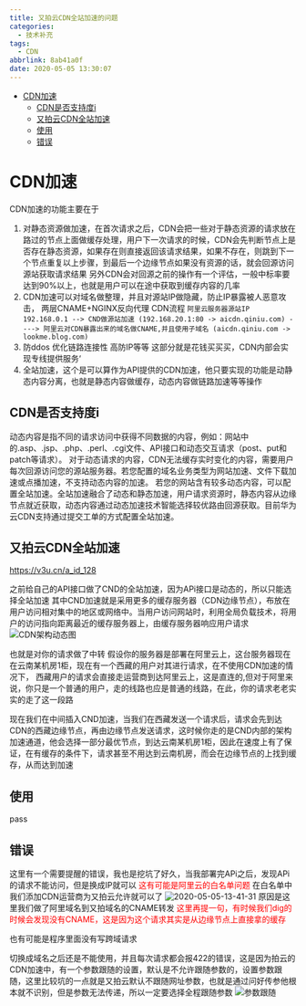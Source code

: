 ```yaml
---
title: 又拍云CDN全站加速的问题
categories:
  - 技术补充
tags:
  - CDN
abbrlink: 8ab41a0f
date: 2020-05-05 13:30:07
---
```



<!-- @import "[TOC]" {cmd="toc" depthFrom=1 depthTo=6 orderedList=false} -->

<!-- code_chunk_output -->

- [CDN加速](#cdn加速)
  - [CDN是否支持度i](#cdn是否支持度i)
  - [又拍云CDN全站加速](#又拍云cdn全站加速)
  - [使用](#使用)
  - [错误](#错误)

<!-- /code_chunk_output -->

<!-- more -->


# CDN加速
CDN加速的功能主要在于
1. 对静态资源做加速，在首次请求之后，CDN会把一些对于静态资源的请求放在路过的节点上面做缓存处理，用户下一次请求的时候，CDN会先判断节点上是否存在静态资源，如果存在则直接返回该请求结果，如果不存在，则跳到下一个节点重复以上步骤，到最后一个边缘节点如果没有资源的话，就会回源访问源站获取请求结果  另外CDN会对回源之前的操作有一个评估，一般中标率要达到90%以上，也就是用户可以在途中获取到缓存内容的几率
2. CDN加速可以对域名做整理，并且对源站IP做隐藏，防止IP暴露被人恶意攻击， 两层CNAME+NGINX反向代理  CDN流程  `阿里云服务器源站IP 192.168.0.1 --> CND做源站加速 (192.168.20.1:80 -> aicdn.qiniu.com) ----> 阿里云对CDN暴露出来的域名做CNAME,并且使用子域名 (aicdn.qiniu.com -> lookme.blog.com)`
3. 防ddos 优化链路连接性 高防IP等等 这部分就是花钱买买买，CDN内部会实现专线提供服务‘
4. 全站加速，这个是可以算作为API提供的CDN加速，他只要实现的功能是动静态内容分离，也就是静态内容做缓存，动态内容做链路加速等等操作

## CDN是否支持度i
动态内容是指不同的请求访问中获得不同数据的内容，例如：网站中的.asp、.jsp、.php、.perl、.cgi文件、API接口和动态交互请求（post、put和patch等请求）。
对于动态请求的内容，CDN无法缓存实时变化的内容，需要用户每次回源访问您的源站服务器。若您配置的域名业务类型为网站加速、文件下载加速或点播加速，不支持动态内容的加速。
若您的网站含有较多动态内容，可以配置全站加速。全站加速融合了动态和静态加速，用户请求资源时，静态内容从边缘节点就近获取，动态内容通过动态加速技术智能选择较优路由回源获取。目前华为云CDN支持通过提交工单的方式配置全站加速。

## 又拍云CDN全站加速

https://v3u.cn/a_id_128

之前给自己的API接口做了CND的全站加速，因为APi接口是动态的，所以只能选择全站加速
其中CND加速就是采用更多的缓存服务器（CDN边缘节点），布放在用户访问相对集中的地区或网络中。当用户访问网站时，利用全局负载技术，将用户的访问指向距离最近的缓存服务器上，由缓存服务器响应用户请求
![CDN架构动态图](https://v3u.cn/v3u/Public/js/editor/attached/image/20190530/20190530065911_52568.gif)

也就是对你的请求做了中转
假设你的服务器是部署在阿里云上，这台服务器现在在云南某机房1柜，现在有一个西藏的用户对其进行请求，在不使用CDN加速的情况下， 西藏用户的请求会直接走运营商到达阿里云上，这是直连的,但对于阿里来说，你只是一个普通的用户，走的线路也应是普通的线路，在此，你的请求老老实实的走了这一段路

现在我们在中间插入CND加速，当我们在西藏发送一个请求后，请求会先到达CDN的西藏边缘节点，再由边缘节点发送请求，这时候你走的是CND内部的架构加速通道，他会选择一部分最优节点，到达云南某机房1柜，因此在速度上有了保证，在有缓存的条件下，请求甚至不用达到云南机房，而会在边缘节点的上找到缓存，从而达到加速

## 使用
pass

## 错误

这里有一个需要提醒的错误，我也是挖坑了好久，当我部署完APi之后，发现APi的请求不能访问，但是换成IP就可以
<font color='red'>这有可能是阿里云的白名单问题</font>
在白名单中我们添加CDN运营商为又拍云允许就可以了
![2020-05-05-13-41-31](http://noback.upyun.com/2020-05-05-13-41-31.png)
原因是这里我们做了阿里域名到又拍域名的CNAME转发
<font color='red'>这里再提一句，有时候我们dig的时候会发现没有CNAME，这是因为这个请求其实是从边缘节点上直接拿的缓存</font>


也有可能是程序里面没有写跨域请求

切换成域名之后还是不能使用，并且每次请求都会报422的错误，这是因为拍云的CDN加速中，有一个参数跟随的设置，默认是不允许跟随参数的，设置参数跟随，这里比较坑的一点就是又拍云默认不跟随网址参数，也就是通过问好传参他根本就不识别，但是参数无法传递，所以一定要选择全程跟随参数
![参数跟随](https://v3u.cn/v3u/Public/js/editor/attached/image/20200128/20200128090602_46135.png)